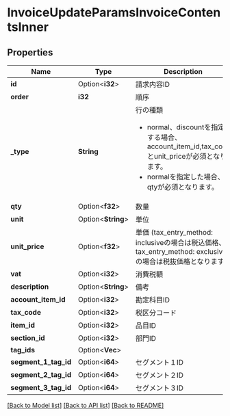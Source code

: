 # InvoiceUpdateParamsInvoiceContentsInner

## Properties

Name | Type | Description | Notes
------------ | ------------- | ------------- | -------------
**id** | Option<**i32**> | 請求内容ID | [optional]
**order** | **i32** | 順序 | 
**_type** | **String** | 行の種類 <ul> <li>normal、discountを指定する場合、account_item_id,tax_codeとunit_priceが必須となります。</li> <li>normalを指定した場合、qtyが必須となります。</li> </ul> | 
**qty** | Option<**f32**> | 数量 | [optional]
**unit** | Option<**String**> | 単位 | [optional]
**unit_price** | Option<**f32**> | 単価 (tax_entry_method: inclusiveの場合は税込価格、tax_entry_method: exclusiveの場合は税抜価格となります) | [optional]
**vat** | Option<**i32**> | 消費税額 | [optional]
**description** | Option<**String**> | 備考 | [optional]
**account_item_id** | Option<**i32**> | 勘定科目ID | [optional]
**tax_code** | Option<**i32**> | 税区分コード | [optional]
**item_id** | Option<**i32**> | 品目ID | [optional]
**section_id** | Option<**i32**> | 部門ID | [optional]
**tag_ids** | Option<**Vec<i32>**> |  | [optional]
**segment_1_tag_id** | Option<**i64**> | セグメント１ID | [optional]
**segment_2_tag_id** | Option<**i64**> | セグメント２ID | [optional]
**segment_3_tag_id** | Option<**i64**> | セグメント３ID | [optional]

[[Back to Model list]](../README.md#documentation-for-models) [[Back to API list]](../README.md#documentation-for-api-endpoints) [[Back to README]](../README.md)



